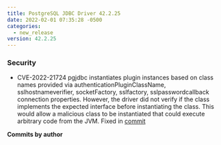 ```yaml
---
title: PostgreSQL JDBC Driver 42.2.25
date: 2022-02-01 07:35:28 -0500
categories:
  - new_release
version: 42.2.25
---
```


### Security

- CVE-2022-21724 pgjdbc instantiates plugin instances based on class names provided via authenticationPluginClassName,
  sslhostnameverifier, socketFactory, sslfactory, sslpasswordcallback connection properties.
  However, the driver did not verify if the class implements the expected interface before instantiating the class. This
  would allow a malicious class to be instantiated that could execute arbitrary code from the JVM. Fixed in [commit](https://github.com/pgjdbc/pgjdbc/commit/f4d0ed69c0b3aae8531d83d6af4c57f22312c813)

<!--more-->

**Commits by author**
